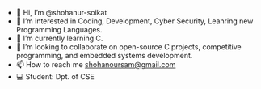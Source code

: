 - 👋 Hi, I’m @shohanur-soikat
- 👀 I’m interested in Coding, Development, Cyber Security, Leanring new Programming Languages.
- 🌱 I’m currently learning C.
- 💞️ I’m looking to collaborate on open-source C projects, competitive programming, and embedded systems development.
- 📫 How to reach me shohanoursam@gmail.com
- 💻 Student: Dpt. of CSE

<!---
shohanur-soikat/shohanur-soikat is a ✨ special ✨ repository because its `README.md` (this file) appears on your GitHub profile.
You can click the Preview link to take a look at your changes.
--->
